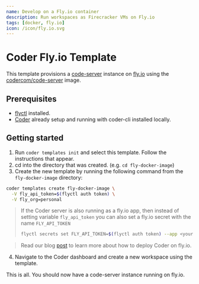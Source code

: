 ```yaml
---
name: Develop on a Fly.io container
description: Run workspaces as Firecracker VMs on Fly.io
tags: [docker, fly.io]
icon: /icon/fly.io.svg
---
```


# Coder Fly.io Template

This template provisions a [code-server](https://github.com/coder/code-server) instance on [fly.io](https://fly.io) using the [codercom/code-server](https://hub.docker.com/r/codercom/code-server) image.

## Prerequisites

- [flyctl](https://fly.io/docs/getting-started/installing-flyctl/) installed.
- [Coder](https://coder.com/) already setup and running with coder-cli installed locally.

## Getting started

1. Run `coder templates init` and select this template. Follow the instructions that appear.
2. cd into the directory that was created. (e.g. `cd fly-docker-image`)
3. Create the new template by running the following command from the `fly-docker-image` directory:

```bash
coder templates create fly-docker-image \
  -V fly_api_token=$(flyctl auth token) \
  -V fly_org=personal
```

> If the Coder server is also running as a fly.io app, then instead of setting variable `fly_api_token` you can also set a fly.io secret with the name `FLY_API_TOKEN`
>
> ```bash
> flyctl secrets set FLY_API_TOKEN=$(flyctl auth token) --app <your-coder-app-name>
> ```

> Read our blog [post](coder.com/blog/deploying-coder-on-fly-io) to learn more about how to deploy Coder on fly.io.

4. Navigate to the Coder dashboard and create a new workspace using the template.

This is all. You should now have a code-server instance running on fly.io.
